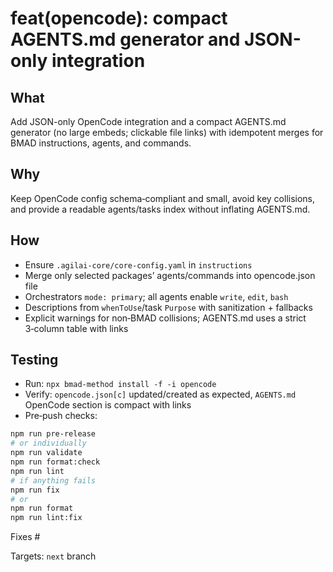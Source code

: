 # feat(opencode): compact AGENTS.md generator and JSON-only integration

## What

Add JSON-only OpenCode integration and a compact AGENTS.md generator (no large embeds; clickable file links) with idempotent merges for BMAD instructions, agents, and commands.

## Why

Keep OpenCode config schema‑compliant and small, avoid key collisions, and provide a readable agents/tasks index without inflating AGENTS.md.

## How

- Ensure `.agilai-core/core-config.yaml` in `instructions`
- Merge only selected packages’ agents/commands into opencode.json file
- Orchestrators `mode: primary`; all agents enable `write`, `edit`, `bash`
- Descriptions from `whenToUse`/task `Purpose` with sanitization + fallbacks
- Explicit warnings for non‑BMAD collisions; AGENTS.md uses a strict 3‑column table with links

## Testing

- Run: `npx bmad-method install -f -i opencode`
- Verify: `opencode.json[c]` updated/created as expected, `AGENTS.md` OpenCode section is compact with links
- Pre‑push checks:

```bash
npm run pre-release
# or individually
npm run validate
npm run format:check
npm run lint
# if anything fails
npm run fix
# or
npm run format
npm run lint:fix
```

Fixes #<issue-number>

Targets: `next` branch
